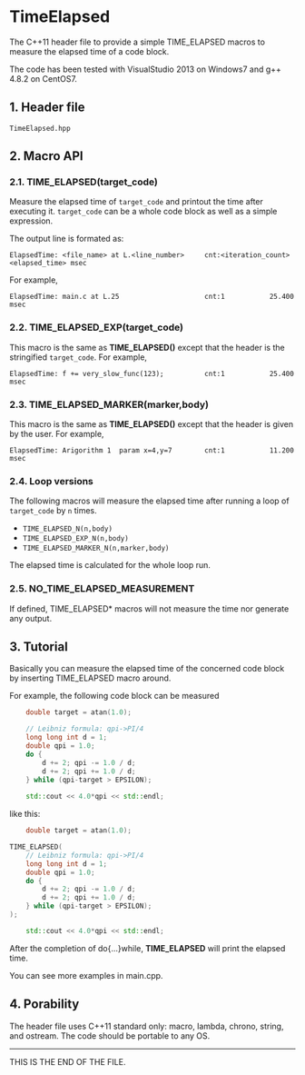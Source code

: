 # TimeElapsed
The C++11 header file to provide a simple TIME_ELAPSED macros to measure the elapsed time of a code block.

The code has been tested with VisualStudio 2013 on Windows7 and g++ 4.8.2 on CentOS7.


## 1. Header file

    TimeElapsed.hpp


## 2. Macro API

### 2.1. TIME_ELAPSED(target_code)

Measure the elapsed time of `target_code` and printout the time after executing it.
`target_code` can be a whole code block as well as a simple expression.

The output line is formated as:

```
ElapsedTime: <file_name> at L.<line_number>     cnt:<iteration_count>    <elapsed_time> msec
```

For example,

```
ElapsedTime: main.c at L.25                     cnt:1           25.400 msec
```


### 2.2. TIME_ELAPSED_EXP(target_code)

This macro is the same as **TIME_ELAPSED()** except that the header is the stringified `target_code`.
For example,

```
ElapsedTime: f += very_slow_func(123);          cnt:1           25.400 msec
```


### 2.3. TIME_ELAPSED_MARKER(marker,body)

This macro is the same as **TIME_ELAPSED()** except that the header is given by the user.
For example,

```
ElapsedTime: Arigorithm 1  param x=4,y=7        cnt:1           11.200 msec
```


### 2.4. Loop versions

The following macros will measure the elapsed time after running a loop of `target_code` by `n` times.

  - `TIME_ELAPSED_N(n,body)`
  - `TIME_ELAPSED_EXP_N(n,body)`
  - `TIME_ELAPSED_MARKER_N(n,marker,body)`
 
The elapsed time is calculated for the whole loop run.


### 2.5. NO_TIME_ELAPSED_MEASUREMENT

If defined, TIME_ELAPSED* macros will not measure the time nor generate any output.



## 3. Tutorial

Basically you can measure the elapsed time of the concerned code block by inserting TIME_ELAPSED macro around.

For example, the following code block can be measured

```cpp
	double target = atan(1.0);

	// Leibniz formula: qpi->PI/4
	long long int d = 1;
	double qpi = 1.0;
	do {
		d += 2; qpi -= 1.0 / d;
		d += 2; qpi += 1.0 / d;
	} while (qpi-target > EPSILON);
	
	std::cout << 4.0*qpi << std::endl;
```

like this:

```cpp
	double target = atan(1.0);

TIME_ELAPSED(
	// Leibniz formula: qpi->PI/4
	long long int d = 1;
	double qpi = 1.0;
	do {
		d += 2; qpi -= 1.0 / d;
		d += 2; qpi += 1.0 / d;
	} while (qpi-target > EPSILON);
);

	std::cout << 4.0*qpi << std::endl;
```

After the completion of do{...}while, **TIME_ELAPSED** will print the elapsed time.

You can see more examples in main.cpp.


## 4. Porability

The header file uses C++11 standard only: macro, lambda, chrono, string, and ostream.
The code should be portable to any OS.

--------
THIS IS THE END OF THE FILE.
